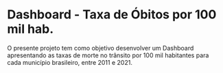 # Dashboard - Taxa de Óbitos por 100 mil hab.

O presente projeto tem como objetivo desenvolver um Dashboard apresentando as taxas de morte no trânsito por 100 mil habitantes para cada município brasileiro, entre 2011 e 2021.
